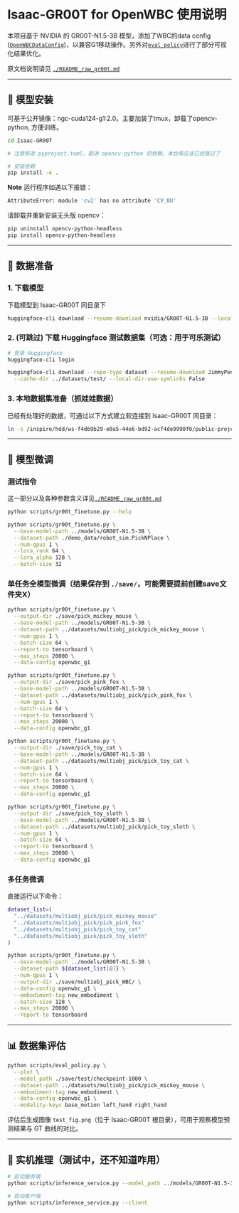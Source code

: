 # Isaac-GR00T for OpenWBC 使用说明

本项目基于 NVIDIA 的 GR00T-N1.5-3B 模型，添加了WBC的data config ([`OpenWBCDataConfig`](./gr00t/experiment/data_config.py))，以兼容G1移动操作。另外对[`eval_policy`](./scripts/eval_policy.py)进行了部分可视化结果优化。

原文档说明请见 [`./README_raw_gr00t.md`](./README_raw_gr00t.md)

---

## 🔧 模型安装

可基于公开镜像：ngc-cuda124-g1:2.0。主要加装了tmux，卸载了opencv-python, 方便训练。
```bash
cd Isaac-GR00T

# 注意修改 pyproject.toml，取消 opencv-python 的依赖。本仓库应该已经做过了

# 安装依赖
pip install -e .
```
**Note** 运行程序如遇以下报错：
```bash
AttributeError: module 'cv2' has no attribute 'CV_8U'
```
请卸载并重新安装无头版 opencv：
```bash
pip uninstall opencv-python-headless
pip install opencv-python-headless
```

---

## 📁 数据准备

### 1. 下载模型

下载模型到 Isaac-GR00T 同目录下
```bash
huggingface-cli download --resume-download nvidia/GR00T-N1.5-3B --local-dir ../models/GR00T-N1.5-3B/
```

### 2. (可跳过) 下载 Huggingface 测试数据集（可选：用于可乐测试）

```bash
# 登录 Huggingface
huggingface-cli login

huggingface-cli download --repo-type dataset --resume-download JimmyPeng02/pick_cola_gr00t4 \
  --cache-dir ../datasets/test/ --local-dir-use-symlinks False
```

### 3. 本地数据集准备（抓娃娃数据）

已经有处理好的数据，可通过以下方式建立软连接到 Isaac-GR00T 同目录：
```bash
ln -s /inspire/hdd/ws-f4d69b29-e0a5-44e6-bd92-acf4de9990f0/public-project/wuyuxuan-240108110054/EAhw/datasets/multiobj_pick ../datasets/
```

---

## 🧠 模型微调

### 测试指令

这一部分以及各种参数含义详见[`./README_raw_gr00t.md`](./README_raw_gr00t.md)
```bash
python scripts/gr00t_finetune.py --help

python scripts/gr00t_finetune.py \
  --base-model-path ../models/GR00T-N1.5-3B \
  --dataset-path ./demo_data/robot_sim.PickNPlace \
  --num-gpus 1 \
  --lora_rank 64 \
  --lora_alpha 128 \
  --batch-size 32
```

### 单任务全模型微调（结果保存到 `./save/`，可能需要提前创建save文件夹X）

```bash
python scripts/gr00t_finetune.py \
  --output-dir ./save/pick_mickey_mouse \
  --base-model-path ../models/GR00T-N1.5-3B \
  --dataset-path ../datasets/multiobj_pick/pick_mickey_mouse \
  --num-gpus 1 \
  --batch-size 64 \
  --report-to tensorboard \
  --max_steps 20000 \
  --data-config openwbc_g1

python scripts/gr00t_finetune.py \
  --output-dir ./save/pick_pink_fox \
  --base-model-path ../models/GR00T-N1.5-3B \
  --dataset-path ../datasets/multiobj_pick/pick_pink_fox \
  --num-gpus 1 \
  --batch-size 64 \
  --report-to tensorboard \
  --max_steps 20000 \
  --data-config openwbc_g1

python scripts/gr00t_finetune.py \
  --output-dir ./save/pick_toy_cat \
  --base-model-path ../models/GR00T-N1.5-3B \
  --dataset-path ../datasets/multiobj_pick/pick_toy_cat \
  --num-gpus 1 \
  --batch-size 64 \
  --report-to tensorboard \
  --max_steps 20000 \
  --data-config openwbc_g1

python scripts/gr00t_finetune.py \
  --output-dir ./save/pick_toy_sloth \
  --base-model-path ../models/GR00T-N1.5-3B \
  --dataset-path ../datasets/multiobj_pick/pick_toy_sloth \
  --num-gpus 1 \
  --batch-size 64 \
  --report-to tensorboard \
  --max_steps 20000 \
  --data-config openwbc_g1
```

### 多任务微调

直接运行以下命令：
```bash
dataset_list=(
  "../datasets/multiobj_pick/pick_mickey_mouse"
  "../datasets/multiobj_pick/pick_pink_fox"
  "../datasets/multiobj_pick/pick_toy_cat"
  "../datasets/multiobj_pick/pick_toy_sloth"
)

python scripts/gr00t_finetune.py \
  --base-model-path ../models/GR00T-N1.5-3B \
  --dataset-path ${dataset_list[@]} \
  --num-gpus 1 \
  --output-dir ./save/multiobj_pick_WBC/ \
  --data-config openwbc_g1 \
  --embodiment-tag new_embodiment \
  --batch-size 128 \
  --max_steps 20000 \
  --report-to tensorboard
```

---

## 📊 数据集评估

```bash
python scripts/eval_policy.py \
  --plot \
  --model_path ./save/test/checkpoint-1000 \
  --dataset-path ../datasets/multiobj_pick/pick_mickey_mouse \
  --embodiment-tag new_embodiment \
  --data-config openwbc_g1 \
  --modality-keys base_motion left_hand right_hand
```

评估后生成图像 `test_fig.png`（位于 Isaac-GR00T 根目录），可用于观察模型预测结果与 GT 曲线的对比。

---

## 🤖 实机推理（测试中，还不知道咋用）

```bash
# 启动服务端
python scripts/inference_service.py --model_path ../models/GR00T-N1.5-3B --server

# 启动客户端
python scripts/inference_service.py --client
```


